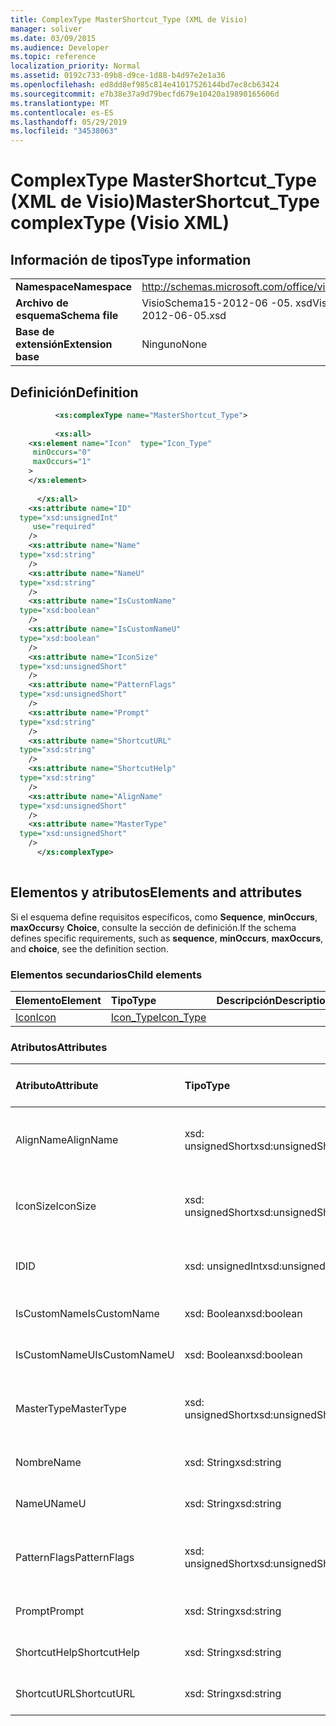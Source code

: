 ```yaml
---
title: ComplexType MasterShortcut_Type (XML de Visio)
manager: soliver
ms.date: 03/09/2015
ms.audience: Developer
ms.topic: reference
localization_priority: Normal
ms.assetid: 0192c733-09b8-d9ce-1d88-b4d97e2e1a36
ms.openlocfilehash: ed8dd8ef985c814e41017526144bd7ec8cb63424
ms.sourcegitcommit: e7b38e37a9d79becfd679e10420a19890165606d
ms.translationtype: MT
ms.contentlocale: es-ES
ms.lasthandoff: 05/29/2019
ms.locfileid: "34538063"
---
```

# <a name="mastershortcuttype-complextype-visio-xml"></a><span data-ttu-id="ab65c-102">ComplexType MasterShortcut_Type (XML de Visio)</span><span class="sxs-lookup"><span data-stu-id="ab65c-102">MasterShortcut_Type complexType (Visio XML)</span></span>

## <a name="type-information"></a><span data-ttu-id="ab65c-103">Información de tipos</span><span class="sxs-lookup"><span data-stu-id="ab65c-103">Type information</span></span>

|||
|:-----|:-----|
|<span data-ttu-id="ab65c-104">**Namespace**</span><span class="sxs-lookup"><span data-stu-id="ab65c-104">**Namespace**</span></span> <br/> |http://schemas.microsoft.com/office/visio/2011/1/core  <br/> |
|<span data-ttu-id="ab65c-105">**Archivo de esquema**</span><span class="sxs-lookup"><span data-stu-id="ab65c-105">**Schema file**</span></span> <br/> |<span data-ttu-id="ab65c-106">VisioSchema15-2012-06 -05. xsd</span><span class="sxs-lookup"><span data-stu-id="ab65c-106">VisioSchema15-2012-06-05.xsd</span></span>  <br/> |
|<span data-ttu-id="ab65c-107">**Base de extensión**</span><span class="sxs-lookup"><span data-stu-id="ab65c-107">**Extension base**</span></span> <br/> |<span data-ttu-id="ab65c-108">Ninguno</span><span class="sxs-lookup"><span data-stu-id="ab65c-108">None</span></span>  <br/> |
   
## <a name="definition"></a><span data-ttu-id="ab65c-109">Definición</span><span class="sxs-lookup"><span data-stu-id="ab65c-109">Definition</span></span>

```XML
          <xs:complexType name="MasterShortcut_Type">
          
          <xs:all>
    <xs:element name="Icon"  type="Icon_Type"
     minOccurs="0"
     maxOccurs="1"
    >
    </xs:element>
    
      </xs:all>
    <xs:attribute name="ID"
  type="xsd:unsignedInt"
     use="required"
    />
    <xs:attribute name="Name"
  type="xsd:string"
    />
    <xs:attribute name="NameU"
  type="xsd:string"
    />
    <xs:attribute name="IsCustomName"
  type="xsd:boolean"
    />
    <xs:attribute name="IsCustomNameU"
  type="xsd:boolean"
    />
    <xs:attribute name="IconSize"
  type="xsd:unsignedShort"
    />
    <xs:attribute name="PatternFlags"
  type="xsd:unsignedShort"
    />
    <xs:attribute name="Prompt"
  type="xsd:string"
    />
    <xs:attribute name="ShortcutURL"
  type="xsd:string"
    />
    <xs:attribute name="ShortcutHelp"
  type="xsd:string"
    />
    <xs:attribute name="AlignName"
  type="xsd:unsignedShort"
    />
    <xs:attribute name="MasterType"
  type="xsd:unsignedShort"
    />
      </xs:complexType>
      
```

## <a name="elements-and-attributes"></a><span data-ttu-id="ab65c-110">Elementos y atributos</span><span class="sxs-lookup"><span data-stu-id="ab65c-110">Elements and attributes</span></span>

<span data-ttu-id="ab65c-111">Si el esquema define requisitos específicos, como **Sequence**, **minOccurs**, **maxOccurs**y **Choice**, consulte la sección de definición.</span><span class="sxs-lookup"><span data-stu-id="ab65c-111">If the schema defines specific requirements, such as **sequence**, **minOccurs**, **maxOccurs**, and **choice**, see the definition section.</span></span> 
  
### <a name="child-elements"></a><span data-ttu-id="ab65c-112">Elementos secundarios</span><span class="sxs-lookup"><span data-stu-id="ab65c-112">Child elements</span></span>

|<span data-ttu-id="ab65c-113">**Elemento**</span><span class="sxs-lookup"><span data-stu-id="ab65c-113">**Element**</span></span>|<span data-ttu-id="ab65c-114">**Tipo**</span><span class="sxs-lookup"><span data-stu-id="ab65c-114">**Type**</span></span>|<span data-ttu-id="ab65c-115">**Descripción**</span><span class="sxs-lookup"><span data-stu-id="ab65c-115">**Description**</span></span>|
|:-----|:-----|:-----|
|[<span data-ttu-id="ab65c-116">Icon</span><span class="sxs-lookup"><span data-stu-id="ab65c-116">Icon</span></span>](icon-element-mastershortcut_type-complextypevisio-xml.md) <br/> |[<span data-ttu-id="ab65c-117">Icon_Type</span><span class="sxs-lookup"><span data-stu-id="ab65c-117">Icon_Type</span></span>](icon_type-complextypevisio-xml.md) <br/> ||
   
### <a name="attributes"></a><span data-ttu-id="ab65c-118">Atributos</span><span class="sxs-lookup"><span data-stu-id="ab65c-118">Attributes</span></span>

|<span data-ttu-id="ab65c-119">**Atributo**</span><span class="sxs-lookup"><span data-stu-id="ab65c-119">**Attribute**</span></span>|<span data-ttu-id="ab65c-120">**Tipo**</span><span class="sxs-lookup"><span data-stu-id="ab65c-120">**Type**</span></span>|<span data-ttu-id="ab65c-121">**Obligatorio**</span><span class="sxs-lookup"><span data-stu-id="ab65c-121">**Required**</span></span>|<span data-ttu-id="ab65c-122">**Descripción**</span><span class="sxs-lookup"><span data-stu-id="ab65c-122">**Description**</span></span>|<span data-ttu-id="ab65c-123">**Posibles valores**</span><span class="sxs-lookup"><span data-stu-id="ab65c-123">**Possible values**</span></span>|
|:-----|:-----|:-----|:-----|:-----|
|<span data-ttu-id="ab65c-124">AlignName</span><span class="sxs-lookup"><span data-stu-id="ab65c-124">AlignName</span></span>  <br/> |<span data-ttu-id="ab65c-125">xsd: unsignedShort</span><span class="sxs-lookup"><span data-stu-id="ab65c-125">xsd:unsignedShort</span></span>  <br/> |<span data-ttu-id="ab65c-126">opcional</span><span class="sxs-lookup"><span data-stu-id="ab65c-126">optional</span></span>  <br/> ||<span data-ttu-id="ab65c-127">Valores del tipo xsd: unsignedShort.</span><span class="sxs-lookup"><span data-stu-id="ab65c-127">Values of the xsd:unsignedShort type.</span></span>  <br/> |
|<span data-ttu-id="ab65c-128">IconSize</span><span class="sxs-lookup"><span data-stu-id="ab65c-128">IconSize</span></span>  <br/> |<span data-ttu-id="ab65c-129">xsd: unsignedShort</span><span class="sxs-lookup"><span data-stu-id="ab65c-129">xsd:unsignedShort</span></span>  <br/> |<span data-ttu-id="ab65c-130">opcional</span><span class="sxs-lookup"><span data-stu-id="ab65c-130">optional</span></span>  <br/> ||<span data-ttu-id="ab65c-131">Valores del tipo xsd: unsignedShort.</span><span class="sxs-lookup"><span data-stu-id="ab65c-131">Values of the xsd:unsignedShort type.</span></span>  <br/> |
|<span data-ttu-id="ab65c-132">ID</span><span class="sxs-lookup"><span data-stu-id="ab65c-132">ID</span></span>  <br/> |<span data-ttu-id="ab65c-133">xsd: unsignedInt</span><span class="sxs-lookup"><span data-stu-id="ab65c-133">xsd:unsignedInt</span></span>  <br/> |<span data-ttu-id="ab65c-134">necesario</span><span class="sxs-lookup"><span data-stu-id="ab65c-134">required</span></span>  <br/> ||<span data-ttu-id="ab65c-135">Valores del tipo xsd: unsignedInt.</span><span class="sxs-lookup"><span data-stu-id="ab65c-135">Values of the xsd:unsignedInt type.</span></span>  <br/> |
|<span data-ttu-id="ab65c-136">IsCustomName</span><span class="sxs-lookup"><span data-stu-id="ab65c-136">IsCustomName</span></span>  <br/> |<span data-ttu-id="ab65c-137">xsd: Boolean</span><span class="sxs-lookup"><span data-stu-id="ab65c-137">xsd:boolean</span></span>  <br/> |<span data-ttu-id="ab65c-138">opcional</span><span class="sxs-lookup"><span data-stu-id="ab65c-138">optional</span></span>  <br/> ||<span data-ttu-id="ab65c-139">Valores del tipo xsd: Boolean.</span><span class="sxs-lookup"><span data-stu-id="ab65c-139">Values of the xsd:boolean type.</span></span>  <br/> |
|<span data-ttu-id="ab65c-140">IsCustomNameU</span><span class="sxs-lookup"><span data-stu-id="ab65c-140">IsCustomNameU</span></span>  <br/> |<span data-ttu-id="ab65c-141">xsd: Boolean</span><span class="sxs-lookup"><span data-stu-id="ab65c-141">xsd:boolean</span></span>  <br/> |<span data-ttu-id="ab65c-142">opcional</span><span class="sxs-lookup"><span data-stu-id="ab65c-142">optional</span></span>  <br/> ||<span data-ttu-id="ab65c-143">Valores del tipo xsd: Boolean.</span><span class="sxs-lookup"><span data-stu-id="ab65c-143">Values of the xsd:boolean type.</span></span>  <br/> |
|<span data-ttu-id="ab65c-144">MasterType</span><span class="sxs-lookup"><span data-stu-id="ab65c-144">MasterType</span></span>  <br/> |<span data-ttu-id="ab65c-145">xsd: unsignedShort</span><span class="sxs-lookup"><span data-stu-id="ab65c-145">xsd:unsignedShort</span></span>  <br/> |<span data-ttu-id="ab65c-146">opcional</span><span class="sxs-lookup"><span data-stu-id="ab65c-146">optional</span></span>  <br/> ||<span data-ttu-id="ab65c-147">Valores del tipo xsd: unsignedShort.</span><span class="sxs-lookup"><span data-stu-id="ab65c-147">Values of the xsd:unsignedShort type.</span></span>  <br/> |
|<span data-ttu-id="ab65c-148">Nombre</span><span class="sxs-lookup"><span data-stu-id="ab65c-148">Name</span></span>  <br/> |<span data-ttu-id="ab65c-149">xsd: String</span><span class="sxs-lookup"><span data-stu-id="ab65c-149">xsd:string</span></span>  <br/> |<span data-ttu-id="ab65c-150">opcional</span><span class="sxs-lookup"><span data-stu-id="ab65c-150">optional</span></span>  <br/> ||<span data-ttu-id="ab65c-151">Valores del tipo xsd: String.</span><span class="sxs-lookup"><span data-stu-id="ab65c-151">Values of the xsd:string type.</span></span>  <br/> |
|<span data-ttu-id="ab65c-152">NameU</span><span class="sxs-lookup"><span data-stu-id="ab65c-152">NameU</span></span>  <br/> |<span data-ttu-id="ab65c-153">xsd: String</span><span class="sxs-lookup"><span data-stu-id="ab65c-153">xsd:string</span></span>  <br/> |<span data-ttu-id="ab65c-154">opcional</span><span class="sxs-lookup"><span data-stu-id="ab65c-154">optional</span></span>  <br/> ||<span data-ttu-id="ab65c-155">Valores del tipo xsd: String.</span><span class="sxs-lookup"><span data-stu-id="ab65c-155">Values of the xsd:string type.</span></span>  <br/> |
|<span data-ttu-id="ab65c-156">PatternFlags</span><span class="sxs-lookup"><span data-stu-id="ab65c-156">PatternFlags</span></span>  <br/> |<span data-ttu-id="ab65c-157">xsd: unsignedShort</span><span class="sxs-lookup"><span data-stu-id="ab65c-157">xsd:unsignedShort</span></span>  <br/> |<span data-ttu-id="ab65c-158">opcional</span><span class="sxs-lookup"><span data-stu-id="ab65c-158">optional</span></span>  <br/> ||<span data-ttu-id="ab65c-159">Valores del tipo xsd: unsignedShort.</span><span class="sxs-lookup"><span data-stu-id="ab65c-159">Values of the xsd:unsignedShort type.</span></span>  <br/> |
|<span data-ttu-id="ab65c-160">Prompt</span><span class="sxs-lookup"><span data-stu-id="ab65c-160">Prompt</span></span>  <br/> |<span data-ttu-id="ab65c-161">xsd: String</span><span class="sxs-lookup"><span data-stu-id="ab65c-161">xsd:string</span></span>  <br/> |<span data-ttu-id="ab65c-162">opcional</span><span class="sxs-lookup"><span data-stu-id="ab65c-162">optional</span></span>  <br/> ||<span data-ttu-id="ab65c-163">Valores del tipo xsd: String.</span><span class="sxs-lookup"><span data-stu-id="ab65c-163">Values of the xsd:string type.</span></span>  <br/> |
|<span data-ttu-id="ab65c-164">ShortcutHelp</span><span class="sxs-lookup"><span data-stu-id="ab65c-164">ShortcutHelp</span></span>  <br/> |<span data-ttu-id="ab65c-165">xsd: String</span><span class="sxs-lookup"><span data-stu-id="ab65c-165">xsd:string</span></span>  <br/> |<span data-ttu-id="ab65c-166">opcional</span><span class="sxs-lookup"><span data-stu-id="ab65c-166">optional</span></span>  <br/> ||<span data-ttu-id="ab65c-167">Valores del tipo xsd: String.</span><span class="sxs-lookup"><span data-stu-id="ab65c-167">Values of the xsd:string type.</span></span>  <br/> |
|<span data-ttu-id="ab65c-168">ShortcutURL</span><span class="sxs-lookup"><span data-stu-id="ab65c-168">ShortcutURL</span></span>  <br/> |<span data-ttu-id="ab65c-169">xsd: String</span><span class="sxs-lookup"><span data-stu-id="ab65c-169">xsd:string</span></span>  <br/> |<span data-ttu-id="ab65c-170">opcional</span><span class="sxs-lookup"><span data-stu-id="ab65c-170">optional</span></span>  <br/> ||<span data-ttu-id="ab65c-171">Valores del tipo xsd: String.</span><span class="sxs-lookup"><span data-stu-id="ab65c-171">Values of the xsd:string type.</span></span>  <br/> |
   

